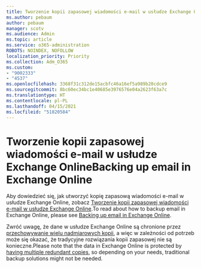 ```yaml
---
title: Tworzenie kopii zapasowej wiadomości e-mail w usłudze Exchange Online
ms.author: pebaum
author: pebaum
manager: scotv
ms.audience: Admin
ms.topic: article
ms.service: o365-administration
ROBOTS: NOINDEX, NOFOLLOW
localization_priority: Priority
ms.collection: Adm_O365
ms.custom:
- "9002333"
- "4537"
ms.openlocfilehash: 3368f31c312de15acbfc46a16ef5a989b20cdce9
ms.sourcegitcommit: 8bc60ec34bc1e40685e3976576e04a2623f63a7c
ms.translationtype: HT
ms.contentlocale: pl-PL
ms.lasthandoff: 04/15/2021
ms.locfileid: "51820584"
---
```

# <a name="backing-up-email-in-exchange-online"></a><span data-ttu-id="c3dd2-102">Tworzenie kopii zapasowej wiadomości e-mail w usłudze Exchange Online</span><span class="sxs-lookup"><span data-stu-id="c3dd2-102">Backing up email in Exchange Online</span></span>

<span data-ttu-id="c3dd2-103">Aby dowiedzieć się, jak utworzyć kopię zapasową wiadomości e-mail w usłudze Exchange Online, zobacz [Tworzenie kopii zapasowej wiadomości e-mail w usłudze Exchange Online](https://docs.microsoft.com/exchange/back-up-email).</span><span class="sxs-lookup"><span data-stu-id="c3dd2-103">To read about how to backup email in Exchange Online, please see [Backing up email in Exchange Online](https://docs.microsoft.com/exchange/back-up-email).</span></span>

<span data-ttu-id="c3dd2-104">Zwróć uwagę, że dane w usłudze Exchange Online są chronione przez [przechowywanie wielu nadmiarowych kopii](https://docs.microsoft.com/office365/servicedescriptions/exchange-online-service-description/high-availability-and-business-continuity), a więc w zależności od potrzeb może się okazać, że tradycyjne rozwiązania kopii zapasowej nie są konieczne.</span><span class="sxs-lookup"><span data-stu-id="c3dd2-104">Please note that the data in Exchange Online is protected by [having multiple redundant copies](https://docs.microsoft.com/office365/servicedescriptions/exchange-online-service-description/high-availability-and-business-continuity), so depending on your needs, traditional backup solutions might not be needed.</span></span>
